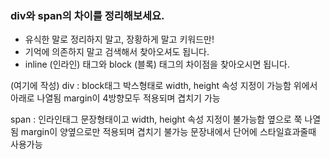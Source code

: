 ### div와 span의 차이를 정리해보세요.

- 유식한 말로 정리하지 말고, 장황하게 말고 키워드만!
- 기억에 의존하지 말고 검색해서 찾아오셔도 됩니다.
- inline (인라인) 태그와 block (블록) 태그의 차이점을 찾아오시면 됩니다.

(여기에 작성)
div
: block태그
박스형태로 width, height 속성 지정이 가능함
위에서 아래로 나열됨
margin이 4방향모두 적용되며 겹치기 가능

span
: 인라인태그
문장형태이고 width, height 속성 지정이 불가능함
옆으로 쭉 나열됨
margin이 양옆으로만 적용되며 겹치기 불가능
문장내에서 단어에 스타일효과줄때 사용가능
